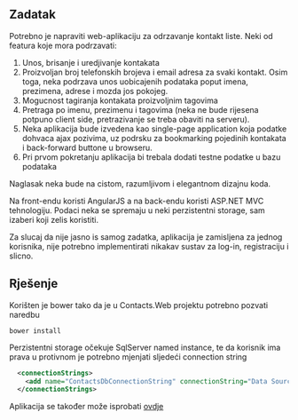 Zadatak
----------
Potrebno je napraviti web-aplikaciju za odrzavanje kontakt liste. Neki od featura koje mora podrzavati:
 
1. Unos, brisanje i uredjivanje kontakata
2. Proizvoljan broj telefonskih brojeva i email adresa za svaki kontakt. Osim toga, neka podrzava unos uobicajenih podataka poput imena, prezimena, adrese i mozda jos pokojeg.
3. Mogucnost tagiranja kontakata proizvoljnim tagovima
4. Pretraga po imenu, prezimenu i tagovima (neka ne bude rijesena potpuno client side, pretrazivanje se treba obaviti na serveru).
5. Neka aplikacija bude izvedena kao single-page application koja podatke dohvaca ajax pozivima, uz podrsku za bookmarking pojedinih kontakata i back-forward buttone u browseru.
6. Pri prvom pokretanju aplikacija bi trebala dodati testne podatke u bazu podataka
 
Naglasak neka bude na cistom, razumljivom i elegantnom dizajnu koda.
 
Na front-endu koristi AngularJS a na back-endu koristi ASP.NET MVC tehnologiju. Podaci neka se spremaju u neki perzistentni storage, sam izaberi koji zelis koristiti.
 
Za slucaj da nije jasno is samog zadatka, aplikacija je zamisljena za jednog korisnika, nije potrebno implementirati nikakav sustav za log-in, registraciju i slicno.

Rješenje
----------

Korišten je bower tako da je u Contacts.Web projektu potrebno pozvati naredbu 
```
bower install
```

Perzistentni storage očekuje SqlServer named instance, te da korisnik ima prava u protivnom je potrebno mjenjati sljedeći connection string
```xml
  <connectionStrings>
    <add name="ContactsDbConnectionString" connectionString="Data Source=.;Initial Catalog=ContactsDb;Integrated Security=True;MultipleActiveResultSets=True" providerName="System.Data.SqlClient" />
  </connectionStrings>
```

Aplikacija se također može isprobati [ovdje](http://contactshr.azurewebsites.net)